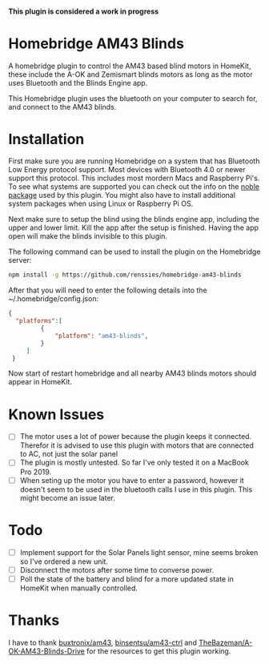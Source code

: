 #### This plugin is considered a work in progress

# Homebridge AM43 Blinds 

A homebridge plugin to control the AM43 based blind motors in HomeKit, these include the A-OK and Zemismart blinds motors as long as the motor uses Bluetooth and the Blinds Engine app. 

This Homebridge plugin uses the bluetooth on your computer to search for, and connect to the AM43 blinds.

# Installation

First make sure you are running Homebridge on a system that has Bluetooth Low Energy protocol support. Most devices with Bluetooth 4.0 or newer support this protocol. This includes most mordern Macs and Raspberry Pi's. To see what systems are supported you can check out the info on the [noble package](https://github.com/abandonware/noble) used by this plugin. You might also have to install additional system packages when using Linux or Raspberry Pi OS.

Next make sure to setup the blind using the blinds engine app, including the upper and lower limit. Kill the app after the setup is finished. Having the app open will make the blinds invisible to this plugin. 

The following command can be used to install the plugin on the Homebridge server:

```bash
npm install -g https://github.com/renssies/homebridge-am43-blinds
```

After that you will need to enter the following details into the ~/.homebridge/config.json:

```JSON
{
  "platforms":[
         {
             "platform": "am43-blinds",
         }
     ]
 }
```
Now start of restart homebridge and all nearby AM43 blinds motors should appear in HomeKit.

# Known Issues
- [ ] The motor uses a lot of power because the plugin keeps it connected. Therefor it is advised to use this plugin with motors that are connected to AC, not just the solar panel
- [ ] The plugin is mostly untested. So far I've only tested it on a MacBook Pro 2019. 
- [ ] When seting up the motor you have to enter a password, however it doesn't seem to be used in the bluetooth calls I use in this plugin. This might become an issue later.

# Todo
- [ ] Implement support for the Solar Panels light sensor, mine seems broken so I've ordered a new unit. 
- [ ] Disconnect the motors after some time to converse power.
- [ ] Poll the state of the battery and blind for a more updated state in HomeKit when manually controlled.

# Thanks

I have to thank [buxtronix/am43](https://github.com/buxtronix/am43), [binsentsu/am43-ctrl](https://github.com/binsentsu/am43-ctrl/) and [TheBazeman/A-OK-AM43-Blinds-Drive](https://github.com/TheBazeman/A-OK-AM43-Blinds-Drive) for the resources to get this plugin working. 
 
